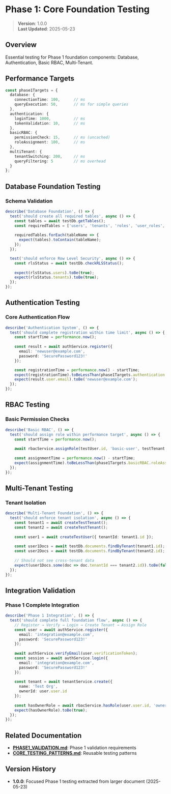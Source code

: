
# Phase 1: Core Foundation Testing

> **Version**: 1.0.0  
> **Last Updated**: 2025-05-23

## Overview

Essential testing for Phase 1 foundation components: Database, Authentication, Basic RBAC, Multi-Tenant.

## Performance Targets

```typescript
const phase1Targets = {
  database: {
    connectionTime: 100,      // ms
    queryExecution: 50,       // ms for simple queries
  },
  authentication: {
    loginTime: 1000,          // ms
    tokenValidation: 10,      // ms
  },
  basicRBAC: {
    permissionCheck: 15,      // ms (uncached)
    roleAssignment: 100,      // ms
  },
  multiTenant: {
    tenantSwitching: 200,     // ms
    queryFiltering: 5         // ms overhead
  }
};
```

## Database Foundation Testing

### Schema Validation
```typescript
describe('Database Foundation', () => {
  test('should create all required tables', async () => {
    const tables = await testDb.getTables();
    const requiredTables = ['users', 'tenants', 'roles', 'user_roles', 'audit_logs'];
    
    requiredTables.forEach(tableName => {
      expect(tables).toContain(tableName);
    });
  });

  test('should enforce Row Level Security', async () => {
    const rlsStatus = await testDb.checkRLSStatus();
    
    expect(rlsStatus.users).toBe(true);
    expect(rlsStatus.tenants).toBe(true);
  });
});
```

## Authentication Testing

### Core Authentication Flow
```typescript
describe('Authentication System', () => {
  test('should complete registration within time limit', async () => {
    const startTime = performance.now();
    
    const result = await authService.register({
      email: 'newuser@example.com',
      password: 'SecurePassword123!'
    });

    const registrationTime = performance.now() - startTime;
    expect(registrationTime).toBeLessThan(phase1Targets.authentication.loginTime);
    expect(result.user.email).toBe('newuser@example.com');
  });
});
```

## RBAC Testing

### Basic Permission Checks
```typescript
describe('Basic RBAC', () => {
  test('should assign role within performance target', async () => {
    const startTime = performance.now();
    
    await rbacService.assignRole(testUser.id, 'basic-user', testTenant.id);
    
    const assignmentTime = performance.now() - startTime;
    expect(assignmentTime).toBeLessThan(phase1Targets.basicRBAC.roleAssignment);
  });
});
```

## Multi-Tenant Testing

### Tenant Isolation
```typescript
describe('Multi-Tenant Foundation', () => {
  test('should enforce tenant isolation', async () => {
    const tenant1 = await createTestTenant();
    const tenant2 = await createTestTenant();
    
    const user1 = await createTestUser({ tenantId: tenant1.id });
    
    const user1Docs = await testDb.documents.findByTenant(tenant1.id);
    const user2Docs = await testDb.documents.findByTenant(tenant2.id);
    
    // Should not see cross-tenant data
    expect(user1Docs.some(doc => doc.tenantId === tenant2.id)).toBe(false);
  });
});
```

## Integration Validation

### Phase 1 Complete Integration
```typescript
describe('Phase 1 Integration', () => {
  test('should complete full foundation flow', async () => {
    // Register → Verify → Login → Create Tenant → Assign Role
    const user = await authService.register({
      email: 'integration@example.com',
      password: 'SecurePassword123!'
    });
    
    await authService.verifyEmail(user.verificationToken);
    const session = await authService.login({
      email: 'integration@example.com',
      password: 'SecurePassword123!'
    });
    
    const tenant = await tenantService.create({
      name: 'Test Org',
      ownerId: user.user.id
    });
    
    const hasOwnerRole = await rbacService.hasRole(user.user.id, 'owner', tenant.id);
    expect(hasOwnerRole).toBe(true);
  });
});
```

## Related Documentation

- **[PHASE1_VALIDATION.md](PHASE1_VALIDATION.md)**: Phase 1 validation requirements
- **[CORE_TESTING_PATTERNS.md](CORE_TESTING_PATTERNS.md)**: Reusable testing patterns

## Version History

- **1.0.0**: Focused Phase 1 testing extracted from larger document (2025-05-23)
